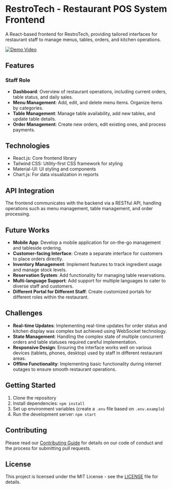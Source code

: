 # RestroTech - Restaurant POS System Frontend

A React-based frontend for RestroTech, providing tailored interfaces for restaurant staff to manage menus, tables, orders, and kitchen operations.

[![Demo Video](https://img.youtube.com/vi/dQw4w9WgXcQ/maxresdefault.jpg)](https://www.youtube.com/watch?v=dQw4w9WgXcQ)

## Features

### Staff Role

- **Dashboard**: Overview of restaurant operations, including current orders, table status, and daily sales.
- **Menu Management**: Add, edit, and delete menu items. Organize items by categories.
- **Table Management**: Manage table availability, add new tables, and update table details.
- **Order Management**: Create new orders, edit existing ones, and process payments.

## Technologies

- React.js: Core frontend library
- Tailwind CSS: Utility-first CSS framework for styling
- Material-UI: UI styling and components
- Chart.js: For data visualization in reports

## API Integration

The frontend communicates with the backend via a RESTful API, handling operations such as menu management, table management, and order processing.

## Future Works

- **Mobile App**: Develop a mobile application for on-the-go management and tableside ordering.
- **Customer-facing Interface**: Create a separate interface for customers to place orders directly.
- **Inventory Management**: Implement features to track ingredient usage and manage stock levels.
- **Reservation System**: Add functionality for managing table reservations.
- **Multi-language Support**: Add support for multiple languages to cater to diverse staff and customers.
- **Different Portal for Different Staff**: Create customized portals for different roles within the restaurant.

## Challenges

- **Real-time Updates**: Implementing real-time updates for order status and kitchen display was complex but achieved using WebSocket technology.
- **State Management**: Handling the complex state of multiple concurrent orders and table statuses required careful implementation.
- **Responsive Design**: Ensuring the interface works well on various devices (tablets, phones, desktop) used by staff in different restaurant areas.
- **Offline Functionality**: Implementing basic functionality during internet outages to ensure smooth restaurant operations.

## Getting Started

1. Clone the repository
2. Install dependencies: `npm install`
3. Set up environment variables (create a `.env` file based on `.env.example`)
4. Run the development server: `npm start`

## Contributing

Please read our [Contributing Guide](CONTRIBUTING.md) for details on our code of conduct and the process for submitting pull requests.

## License

This project is licensed under the MIT License - see the [LICENSE](LICENSE) file for details.
